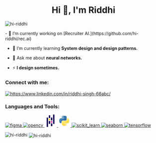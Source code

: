 <h1 align="center">Hi 👋, I'm Riddhi</h1>
<p align="left"> <img src="https://komarev.com/ghpvc/?username=hi-riddhi&label=Profile%20views&color=0e75b6&style=flat" alt="hi-riddhi" /> </p>
- 🔭 I’m currently working on [Recruiter AI.](https://github.com/hi-riddhi/rec.ai)

- 🌱 I’m currently learning **System design and design patterns.**

- 💬 Ask me about **neural networks.**

- ⚡ **I design sometimes.**

<h3 align="left">Connect with me:</h3>
<p align="left">
<a href="https://linkedin.com/in/https://www.linkedin.com/in/riddhi-singh-66abc/" target="blank"><img align="center" src="https://raw.githubusercontent.com/rahuldkjain/github-profile-readme-generator/master/src/images/icons/Social/linked-in-alt.svg" alt="https://www.linkedin.com/in/riddhi-singh-66abc/" height="30" width="40" /></a>
</p>

<h3 align="left">Languages and Tools:</h3>
<p align="left"> <a href="https://www.figma.com/" target="_blank" rel="noreferrer"> <img src="https://www.vectorlogo.zone/logos/figma/figma-icon.svg" alt="figma" width="40" height="40"/> </a>   <a href="https://opencv.org/" target="_blank" rel="noreferrer"> <img src="https://www.vectorlogo.zone/logos/opencv/opencv-icon.svg" alt="opencv" width="40" height="40"/> </a> <a href="https://pandas.pydata.org/" target="_blank" rel="noreferrer"> <img src="https://raw.githubusercontent.com/devicons/devicon/2ae2a900d2f041da66e950e4d48052658d850630/icons/pandas/pandas-original.svg" alt="pandas" width="40" height="40"/> </a> <a href="https://www.python.org" target="_blank" rel="noreferrer"> <img src="https://raw.githubusercontent.com/devicons/devicon/master/icons/python/python-original.svg" alt="python" width="40" height="40"/> </a> <a href="https://scikit-learn.org/" target="_blank" rel="noreferrer"> <img src="https://upload.wikimedia.org/wikipedia/commons/0/05/Scikit_learn_logo_small.svg" alt="scikit_learn" width="40" height="40"/> </a> <a href="https://seaborn.pydata.org/" target="_blank" rel="noreferrer"> <img src="https://seaborn.pydata.org/_images/logo-mark-lightbg.svg" alt="seaborn" width="40" height="40"/> </a> <a href="https://www.tensorflow.org" target="_blank" rel="noreferrer"> <img src="https://www.vectorlogo.zone/logos/tensorflow/tensorflow-icon.svg" alt="tensorflow" width="40" height="40"/> </a> </p>

<p><img align="left" src="https://github-readme-stats.vercel.app/api/top-langs?username=hi-riddhi&show_icons=true&locale=en&layout=compact" alt="hi-riddhi" /></p>

<p>&nbsp;<img align="center" src="https://github-readme-stats.vercel.app/api?username=hi-riddhi&show_icons=true&locale=en" alt="hi-riddhi" /></p>


